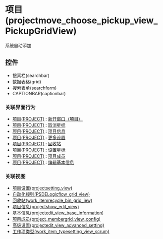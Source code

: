 # 项目(projectmove_choose_pickup_view_PickupGridView)  <!-- {docsify-ignore-all} -->

系统自动添加




## 控件
  * 搜索栏(searchbar)
  * 数据表格(grid)
  * 搜索表单(searchform)
  * CAPTIONBAR(captionbar)


### 关联界面行为
  * [项目(PROJECT)](module/ProjMgmt/Project) : [新开窗口（项目）](module/ProjMgmt/Project#界面行为)
  * [项目(PROJECT)](module/ProjMgmt/Project) : [取消星标](module/ProjMgmt/Project#界面行为)
  * [项目(PROJECT)](module/ProjMgmt/Project) : [项目信息](module/ProjMgmt/Project#界面行为)
  * [项目(PROJECT)](module/ProjMgmt/Project) : [更多设置](module/ProjMgmt/Project#界面行为)
  * [项目(PROJECT)](module/ProjMgmt/Project) : [回收站](module/ProjMgmt/Project#界面行为)
  * [项目(PROJECT)](module/ProjMgmt/Project) : [设置星标](module/ProjMgmt/Project#界面行为)
  * [项目(PROJECT)](module/ProjMgmt/Project) : [项目成员](module/ProjMgmt/Project#界面行为)
  * [项目(PROJECT)](module/ProjMgmt/Project) : [编辑基本信息](module/ProjMgmt/Project#界面行为)

### 关联视图
  * [项目设置(projectsetting_view)](app/view/projectsetting_view)
  * [自动化规则(PSDELogicflow_grid_view)](app/view/PSDELogicflow_grid_view)
  * [回收站(work_itemrecycle_bin_grid_iew)](app/view/work_itemrecycle_bin_grid_iew)
  * [项目信息(projectshow_edit_view)](app/view/projectshow_edit_view)
  * [基本信息(projectedit_view_base_information)](app/view/projectedit_view_base_information)
  * [项目成员(project_membergrid_view_config)](app/view/project_membergrid_view_config)
  * [高级设置(projectedit_view_advanced_setting)](app/view/projectedit_view_advanced_setting)
  * [工作项类型(work_item_typesetting_view_scrum)](app/view/work_item_typesetting_view_scrum)

<script>
 const { createApp } = Vue
  createApp({
    data() {
      return {
        message: '!'
      }
    }
  }).use(ElementPlus).mount('#app')
</script>